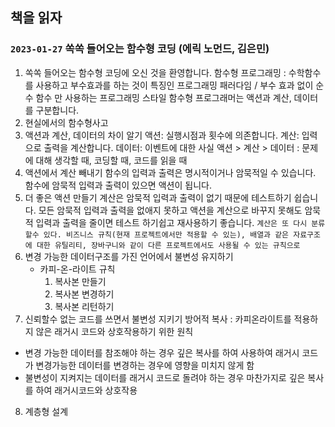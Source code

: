 ## 책을 읽자


### `2023-01-27` 쏙쏙 들어오는 함수형 코딩 (에릭 노먼드, 김은민)

 1. 쏙쏙 들어오는 함수형 코딩에 오신 것을 환영합니다.
  함수형 프로그래밍 : 수학함수를 사용하고 부수효과를 하는 것이 특징인 프로그래밍 패러다임 / 부수 효과 없이 순수 함수 만 사용하는 프로그래밍 스타일
  함수형 프로그래머는 액션과 계산, 데이터를 구분합니다.
 2. 현실에서의 함수형사고
 3. 액션과 계산, 데이터의 차이 알기
  액션: 실행시점과 횟수에 의존합니다. 계산: 입력으로 출력을 계산합니다. 데이터: 이벤트에 대한 사실
  액션 > 계산 > 데이터 : 문제에 대해 생각할 때, 코딩할 때, 코드를 읽을 때
 4. 액션에서 계산 빼내기
  함수의 입력과 출력은 명시적이거나 암묵적일 수 있습니다.
  함수에 암묵적 입력과 출력이 있으면 액션이 됩니다.
 5. 더 좋은 액션 만들기
  계산은 암묵적 입력과 출력이 없기 때문에 테스트하기 쉽습니다. 모든 암묵적 입력과 출력을 없애지 못하고 액션을 계산으로 바꾸지 못해도 암묵적 입력과 출력을 줄이면 테스트 하기쉽고 재사용하기 좋습니다.
  `계산은 또 다시 분류할수 있다. 비즈니스 규칙(현재 프로젝트에서만 적용할 수 있는), 배열과 같은 자료구조에 대한 유틸리티, 장바구니와 같이 다른 프로젝트에서도 사용될 수 있는 규칙으로`
 6. 변경 가능한 데이터구조를 가진 언어에서 불변성 유지하기
    - 카피-온-라이트 규칙 
       1. 복사본 만들기
       2. 복사본 변경하기
       3. 복사본 리턴하기
 7. 신뢰할수 없는 코드를 쓰면서 불변성 지키기
  방어적 복사 : 카피온라이트를 적용하지 않은 래거시 코드와 상호작용하기 위한 원칙
   - 변경 가능한 데이터를 참조해야 하는 경우 깊은 복사를 하여 사용하여 래거시 코드가 변경가능한 데이터를 변경하는 경우에 영향을 미치지 않게 함
   - 불변성이 지켜지는 데이터를 래거시 코드로 돌려야 하는 경우 마찬가지로 깊은 복사를 하여 래거시코드와 상호작용
 8. 계층형 설계
  
